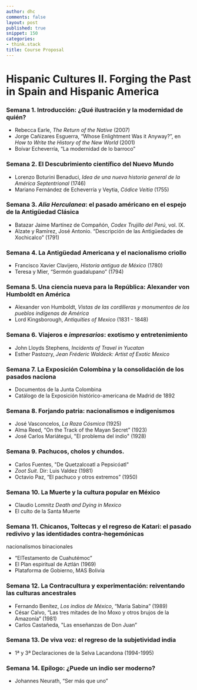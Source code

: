 ```yaml
---
author: dhc
comments: false
layout: post
published: true
snippet: 150
categories:
- think.stack
title: Course Proposal 
---
```


# Hispanic Cultures II. Forging the Past in Spain and Hispanic America

### Semana 1. Introducción: ¿Qué ilustración y la modernidad de quién?

- Rebecca Earle, *The Return of the Native* (2007)
- Jorge Cañizares Esguerra, “Whose Enlightment Was it Anyway?”, en *How to Write the History of the New World* (2001) 
- Boívar Echeverría, “La modernidad de lo barroco”

### Semana 2. El Descubrimiento científico del Nuevo Mundo

- Lorenzo Boturini Benaduci, *Idea de una nueva historia general de la América Septentrional* (1746)
- Mariano Fernández de Echeverría y Veytia, *Códice Veitia* (1755)
    
### Semana 3. *Alia Herculanea*: el pasado américano en el espejo de la Antigüedad Clásica
- Batazar Jaime Martínez de Compañón, *Codex Trujillo del Perú*, vol. IX.  
- Alzate y Ramírez, José Antonio. “Descripción de las Antigüedades de Xochicalco” (1791)
    
### Semana 4. La Antigüedad Americana y el nacionalismo criollo
- Francisco Xavier Clavijero, *Historia antigua de México* (1780)
- Teresa y Mier, “Sermón guadalupano” (1794)
    
### Semana 5. Una ciencia nueva para la República: Alexander von Humboldt en América
-  Alexander von Humboldt, *Vistas de las cordilleras y monumentos de los pueblos indígenas de América*
-  Lord Kingsborough, *Antiquities of Mexico* (1831 - 1848)

### Semana 6. Viajeros e *impresarios*: exotismo y entretenimiento
- John Lloyds Stephens, *Incidents of Travel in Yucatan* 
- Esther Pastozry, *Jean Fréderic Waldeck: Artist of Exotic Mexico* 
    
### Semana 7. La Exposición Colombina y la consolidación de los pasados naciona
- Documentos de la Junta Colombina
- Catálogo de la Exposición histórico-americana de Madrid de 1892

### Semana 8. Forjando patria: nacionalismos e indigenismos 
- José Vasconcelos, *La Raza Cósmica* (1925)
- Alma Reed, “On the Track of the Mayan Secret” (1923)
- José Carlos Mariátegui, "El problema del indio" (1928)

### Semana 9. Pachucos, cholos y chundos.
- Carlos Fuentes, "De Quetzalcoatl a Pepsicóatl"
- *Zoot Suit*. Dir: Luis Valdez (1981)
- Octavio Paz, “El pachuco y otros extremos” (1950)

### Semana 10. La Muerte y la cultura popular en México
- Claudio Lomnitz *Death and Dying in Mexico*
- El culto de la Santa Muerte
    
### Semana 11. Chicanos, Toltecas y el regreso de Katari: el pasado redivivo y las identidades contra-hegemónicas   
nacionalismos binacionales
- “ElTestamento de Cuahutémoc” 
- El Plan espiritual de Aztlán (1969)
- Plataforma de Gobierno, MAS Bolivia

### Semana 12. La Contracultura y experimentación: reiventando las culturas ancestrales
- Fernando Benítez, *Los indios de México*, “María Sabina” (1989)
- César Calvo, “Las tres mitades de Ino Moxo y otros brujos de la Amazonía” (1981)
- Carlos Castañeda, "Las enseñanzas de Don Juan”

### Semana 13. De viva voz: el regreso de la subjetividad india
- 1ª y 3ª Declaraciones de la Selva Lacandona (1994-1995)

### Semana 14. Epílogo: ¿Puede un indio ser moderno?
- Johannes Neurath, “Ser más que uno”
